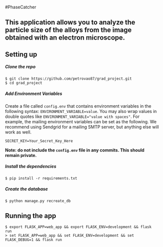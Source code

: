 #PhaseCatcher

## This application allows you to analyze the particle size of the alloys from the image obtained with an electron microscope.

## Setting up

##### Clone the repo

```
$ git clone https://github.com/petrovao87/grad_project.git
$ cd grad_project
```

##### Add Environment Variables

Create a file called `config.env` that contains environment variables in the following syntax: `ENVIRONMENT_VARIABLE=value`.
You may also wrap values in double quotes like `ENVIRONMENT_VARIABLE="value with spaces"`.
For example, the mailing environment variables can be set as the following.
We recommend using Sendgrid for a mailing SMTP server, but anything else will work as well.

```
SECRET_KEY=Your_Secret_Key_Here
```

**Note: do not include the `config.env` file in any commits. This should remain private.**

##### Install the dependencies

```
$ pip install -r requirements.txt
```

##### Create the database

```
$ python manage.py recreate_db
```

## Running the app
```
$ export FLASK_APP=web_app && export FLASK_ENV=development && flask run
> set FLASK_APP=web_app && set FLASK_ENV=development && set FLASK_DEBUG=1 && flask run
```